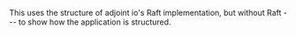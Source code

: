 This uses the structure of adjoint io's Raft implementation, but without Raft --- to show how the application is structured.
